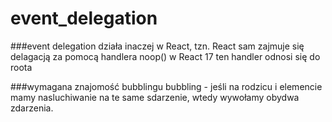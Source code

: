 # event_delegation

###event delegation 
działa inaczej w React, tzn. React sam zajmuje się delagacją za pomocą handlera noop() w React 17 ten handler odnosi się do roota

###wymagana znajomość bubblingu
bubbling - jeśli na rodzicu i elemencie mamy nasluchiwanie na te same sdarzenie, wtedy wywołamy obydwa zdarzenia.
